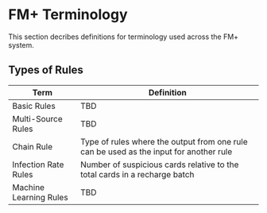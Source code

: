 # FM+ Terminology
This section decribes definitions for terminology used across the FM+ system. 


## Types of Rules ##
| Term | Definition |
| --- | --- |
| Basic Rules | TBD |
| Multi-Source Rules | TBD |
| Chain Rule | Type of rules where the output from one rule can be used as the input for another rule |
| Infection Rate Rules | Number of suspicious cards relative to the total cards in a recharge batch |
| Machine Learning Rules | TBD |


